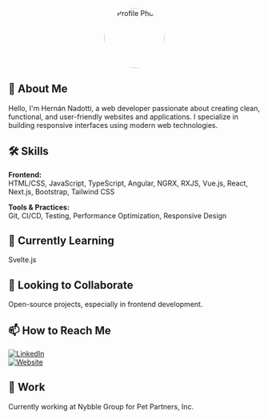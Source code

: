 <p align="center">
  <img src="https://github.com/hernannadotti.png" alt="Profile Photo" width="120" height="120" style="border-radius:50%;object-fit:cover;" />
</p>

## 👋 About Me

Hello, I'm Hernán Nadotti, a web developer passionate about creating clean, functional, and user-friendly websites and applications. I specialize in building responsive interfaces using modern web technologies.

## 🛠️ Skills

**Frontend:**  
HTML/CSS, JavaScript, TypeScript, Angular, NGRX, RXJS, Vue.js, React, Next.js, Bootstrap, Tailwind CSS

**Tools & Practices:**  
Git, CI/CD, Testing, Performance Optimization, Responsive Design

## 🌱 Currently Learning

Svelte.js

## 🤝 Looking to Collaborate

Open-source projects, especially in frontend development.

## 📫 How to Reach Me

[![LinkedIn](https://img.shields.io/badge/LinkedIn-blue?logo=linkedin)](https://www.linkedin.com/in/hern%C3%A1n-nadotti-774bb83b/)  
[![Website](https://img.shields.io/badge/Website-hernannadotti.me-brightgreen)](https://hernannadotti.me/)

## 💼 Work

Currently working at Nybble Group for Pet Partners, Inc.

<!---
h ernannadotti/hernannadotti is a ✨ special ✨ repository because its `README.md` (this file) appears on your GitHub profile.
You can click the Preview link to take a look at your changes.
-->